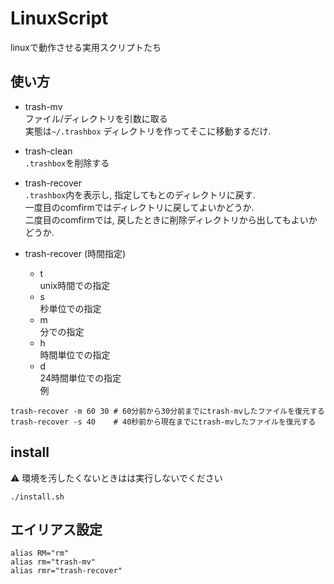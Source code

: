 # LinuxScript
linuxで動作させる実用スクリプトたち

## 使い方　　

- trash-mv  
ファイル/ディレクトリを引数に取る  
実態は`~/.trashbox` ディレクトリを作ってそこに移動するだけ.  

- trash-clean  
`.trashbox`を削除する

- trash-recover  
`.trashbox`内を表示し, 指定してもとのディレクトリに戻す.  
一度目のcomfirmではディレクトリに戻してよいかどうか.  
二度目のcomfirmでは, 戻したときに削除ディレクトリから出してもよいかどうか.  

- trash-recover (時間指定)
  - t  
  unix時間での指定
  - s  
  秒単位での指定
  - m  
  分での指定
  - h  
  時間単位での指定
  - d  
 24時間単位での指定  
 例
 ``` 
 trash-recover -m 60 30 # 60分前から30分前までにtrash-mvしたファイルを復元する
 trash-recover -s 40    # 40秒前から現在までにtrash-mvしたファイルを復元する
 ````

## install
⚠ 環境を汚したくないときはは実行しないでください
```
./install.sh
```

## エイリアス設定

```
alias RM="rm"
alias rm="trash-mv"
alias rmr="trash-recover"
```
